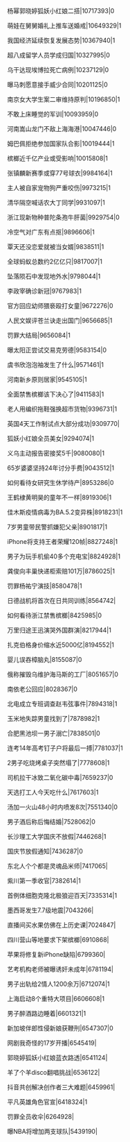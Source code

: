 杨幂郭晓婷狐妖小红娘二搭|10717393|0

萌娃在舅舅婚礼上推车送婚戒|10649329|1

我国经济延续恢复发展态势|10367940|1

超八成留学人员学成归国|10327995|0

乌干达现埃博拉死亡病例|10237129|0

曝马刺愿意接手威少合同|10201125|0

南京女大学生案二审维持原判|10196850|1

不敢上床睡觉的军训|10093959|0

河南嵩山龙门不敌上海海港|10047446|0

姆巴佩拒绝参加国家队合影|10019444|1

槟榔近千亿产业或受影响|10015808|1

张镇麟新赛季或穿77号球衣|9984164|1

主人被自家宠物狗严重咬伤|9973215|1

清华隔空喊话农大丁同学|9931097|1

浙江现新物种普陀条孢牛肝菌|9929754|0

冷空气对广东有点抠|9896606|1

覃天还没恋爱就被当女婿|9838511|1

全球蚂蚁总数约2亿亿只|9817007|1

坠落陨石中发现地外水|9798044|1

李政宰确诊新冠|9767983|1

官方回应幼师猥亵殴打女童|9672276|0

人民文娱评苍兰诀走出国门|9656685|1

罚罪大结局|9656084|1

曝太阳正尝试交易克劳德|9583154|0

虞书欣泡泡袖发生了什么|9571461|1

河南新乡原则居家|9545105|1

全面禁售槟榔该下决心了|9411583|1

老人用编织拖鞋强换超市货物|9396731|1

英国4天工作制试点大部分成功|9309770|

狐妖小红娘全员美女|9294074|1

义乌主动报告密接奖5千|9080080|1

65岁婆婆坚持24年讨分手费|9043512|1

如何看待女研究生休学待产|8953286|0

王鹤棣黄明昊的童年不一样|8919306|1

佳木斯疫情病毒为BA.5.2变异株|8918231|1

7岁男童带民警抓嫌犯父亲|8901817|1

iPhone将支持王者荣耀120帧|8827248|1

男子为玩手机偷40多个充电宝|8824928|1

龚俊向丰巢快递柜索赔101万|8786025|1

罚罪杨祐宁演技|8580478|1

日德战机将首次在日共同训练|8564742|

如何看待浙江禁售槟榔|8425985|0

万里归途王迅演哭外国群演|8217944|1

扎克伯格身价缩水近5000亿|8194552|1

婴儿误吞樟脑丸|8155087|0

俄称摧毁乌维护海马斯的工厂|8051657|0

南依老公回应|8028367|0

北电成立专班调查赵韦弦事件|7894318|1

玉米地失踪男童找到了|7878982|1

合肥黑池坝一男子溺亡|7838501|0

连考14年高考钉子户将最后一搏|7781037|1

2男子吃烧烤桌子突然塌了|7778608|1

司机拉干冰致二氧化碳中毒|7659237|0

天选打工人今天吃什么|7617603|1

汤加一火山48小时内喷发8次|7551340|0

男子酒后称后悔结婚|7528062|0

长沙理工大学国庆不放假|7446268|1

国庆节放假通知|7436287|0

东北人个个都是灵魂品米师|7417065|

紫川第一季收官|7382614|1

首例体细胞克隆北极狼迎百天|7335314|1

墨西哥发生7.7级地震|7043266|

直播间买水果仿佛在上历史课|7024847|

四川营山等地要求下架槟榔|6910868|

苹果将修复新iPhone缺陷|6799360|

艺考机构老师被曝诱奸未成年|6781194|

男子出轨给2情人1200余万|6712074|1

上海启动8个重特大项目|6606608|1

男子醉酒路边睡着|6601321|1

新加坡伴郎性侵新娘获鞭刑|6547307|0

网剧我奇怪的17岁开播|6545419|

郭晓婷狐妖小红娘蓝衣路透|6541124|

羊了个羊disco翻唱挑战|6536122|

抖音共创解决创作者三大难题|6459961|

平凡英雄角色官宣|6418324|1

罚罪全员收伞|6264928|

曝NBA将增加两支球队|5439190|

